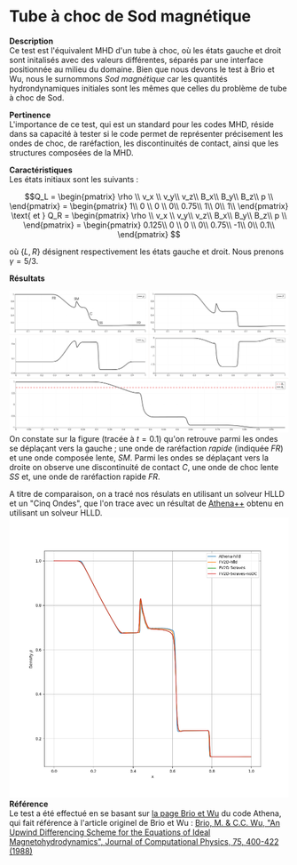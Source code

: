 # Tube à choc de Sod magnétique

**Description**  
Ce test est l'équivalent MHD d'un tube à choc, où les états gauche et droit sont initalisés avec des valeurs différentes, séparés par une interface positionnée au milieu du domaine. Bien que nous devons le test à Brio et Wu, nous le surnommons *Sod magnétique* car les quantités hydrondynamiques initiales sont les mêmes que celles du problème de tube à choc de Sod. 

**Pertinence**  
L'importance de ce test, qui est un standard pour les codes MHD, réside dans sa capacité à tester si le code permet de représenter précisement les ondes de choc, de raréfaction, les discontinuités de contact, ainsi que les structures composées de la MHD.

**Caractéristiques**  
Les états initiaux sont les suivants :

```math
Q_L =
\begin{pmatrix}
\rho \\
v_x \\
v_y\\
v_z\\
B_x\\
B_y\\
B_z\\
p \\
\end{pmatrix} = 
\begin{pmatrix}
1\\
0 \\
0 \\
0\\
0.75\\
1\\
0\\
1\\
\end{pmatrix}
\text{ et }

Q_R =
\begin{pmatrix}
\rho \\
v_x \\
v_y\\
v_z\\
B_x\\
B_y\\
B_z\\
p \\
\end{pmatrix} = 
\begin{pmatrix}
0.125\\
0 \\
0 \\
0\\
0.75\\
-1\\
0\\
0.1\\
\end{pmatrix}

```

où $\{L, R\}$ désignent respectivement les états gauche et droit. Nous prenons $\gamma = 5/3$.

**Résultats**  

![](./sod-mag.png)
On constate sur la figure (tracée à $t=0.1$) qu'on retrouve parmi les ondes se déplaçant vers la gauche ; une onde de raréfaction *rapide* (indiquée $FR$) et une onde composée lente, $SM$. Parmi les ondes se déplaçant vers la droite on observe une discontinuité de contact $C$, une onde de choc lente $SS$ et, une onde de raréfaction rapide $FR$. 

A titre de comparaison, on a tracé nos résulats en utilisant un solveur HLLD et un "Cinq Ondes", que l'on trace avec un résultat de [Athena++](https://github.com/PrincetonUniversity/athena) obtenu en utilisant un solveur HLLD.
![](./brio_wu.png)
**Référence**  
Le test a été effectué en se basant sur [la page Brio et Wu](https://www.astro.princeton.edu/~jstone/Athena/tests/brio-wu/Brio-Wu.html) du code Athena, qui fait référence à l'article originel de Brio et Wu : [Brio, M. & C.C. Wu, "An Upwind Differencing Scheme for the Equations of Ideal Magnetohydrodynamics", Journal of Computational Physics, 75, 400-422 (1988)](https://ui.adsabs.harvard.edu/abs/1988JCoPh..75..400B/abstract)
